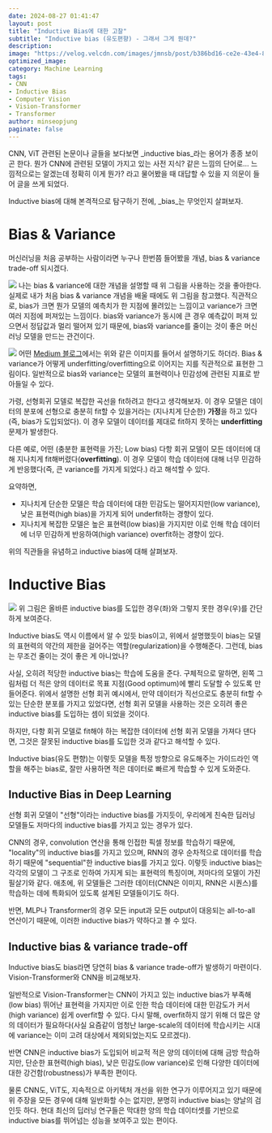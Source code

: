 ```yaml
---
date: 2024-08-27 01:41:47
layout: post
title: "Inductive Bias에 대한 고찰"
subtitle: "Inductive bias (유도편향) - 그래서 그게 뭔데?"
description:
image: "https://velog.velcdn.com/images/jmnsb/post/b386bd16-ce2e-43e4-8d80-dcd0b89d194a/image.png"
optimized_image:
category: Machine Learning
tags: 
- CNN
- Inductive Bias
- Computer Vision
- Vision-Transformer
- Transformer
author: minseopjung
paginate: false
---
```


CNN, ViT 관련된 논문이나 글들을 보다보면 _inductive bias_라는 용어가 종종 보이곤 한다. 뭔가 CNN에 관련된 모델이 가지고 있는 사전 지식? 같은 느낌의 단어로... 느낌적으로는 알겠는데 정확히 이게 뭔가? 라고 물어봤을 때 대답할 수 있을 지 의문이 들어 글을 쓰게 되었다.

Inductive bias에 대해 본격적으로 탐구하기 전에, _bias_는 무엇인지 살펴보자.

# Bias & Variance
머신러닝을 처음 공부하는 사람이라면 누구나 한번쯤 들어봤을 개념, bias & variance trade-off 되시겠다.

![](https://velog.velcdn.com/images/jmnsb/post/b386bd16-ce2e-43e4-8d80-dcd0b89d194a/image.png)
나는 bias & variance에 대한 개념을 설명할 때 위 그림을 사용하는 것을 좋아한다. 실제로 내가 처음 bias & variance 개념을 배울 때에도 위 그림을 참고했다. 직관적으로, bias가 크면 뭔가 모델의 예측치가 한 지점에 몰려있는 느낌이고 variance가 크면 여러 지점에 퍼져있는 느낌이다. bias와 variance가 동시에 큰 경우 예측값이 퍼져 있으면서 정답값과 멀리 떨어져 있기 때문에, bias와 variance를 줄이는 것이 좋은 머신 러닝 모델을 만드는 관건이다. 

![](https://velog.velcdn.com/images/jmnsb/post/dce1f435-c86a-4289-a122-1098c7c4ef8c/image.png)
어떤 [Medium 블로그](https://medium.com/@ivanreznikov/stop-using-the-same-image-in-bias-variance-trade-off-explanation-691997a94a54)에서는 위와 같은 이미지를 들어서 설명하기도 하더라. Bias & variance가 어떻게 underfitting/overfitting으로 이어지는 지를 직관적으로 표현한 그림이다. 일반적으로 bias와 variance는 모델의 표현력이나 민감성에 관련된 지표로 받아들일 수 있다.

가령, 선형회귀 모델로 복잡한 곡선을 fit하려고 한다고 생각해보자. 이 경우 모델은 데이터의 분포에 선형으로 충분히 fit할 수 있을거라는 (지나치게 단순한) **가정**을 하고 있다 (즉, bias가 도입되었다). 이 경우 모델이 데이터를 제대로 fit하지 못하는 **underfitting** 문제가 발생한다.

다른 예로, 어떤 (충분한 표현력을 가진; Low bias) 다항 회귀 모델이 모든 데이터에 대해 지나치게 fit해버렸다(**overfitting**). 이 경우 모델이 학습 데이터에 대해 너무 민감하게 반응했다(즉, 큰 variance를 가지게 되었다.) 라고 해석할 수 있다. 

요약하면,
- 지나치게 단순한 모델은 학습 데이터에 대한 민감도는 떨어지지만(low variance), 낮은 표현력(high bias)을 가지게 되어 underfit하는 경향이 있다.
- 지나치게 복잡한 모델은 높은 표현력(low bias)을 가지지만 이로 인해 학습 데이터에 너무 민감하게 반응하여(high variance) overfit하는 경향이 있다.

위의 직관들을 유념하고 inductive bias에 대해 살펴보자.

# Inductive Bias
![](https://velog.velcdn.com/images/jmnsb/post/fcf7c42f-233b-4b5c-b88d-deb843bb9f13/image.png)
위 그림은 올바른 inductive bias를 도입한 경우(좌)와 그렇지 못한 경우(우)를 간단하게 보여준다.

Inductive bias도 역시 이름에서 알 수 있듯 bias이고, 위에서 설명했듯이 bias는 모델의 표현력의 약간의 제한을 걸어주는 역할(regularization)을 수행해준다. 그런데, bias는 무조건 줄이는 것이 좋은 게 아니었나?

사실, 오히려 적당한 inductive bias는 학습에 도움을 준다. 구체적으로 말하면, 왼쪽 그림처럼 더 적은 양의 데이터로 목표 지점(Good optimum)에 빨리 도달할 수 있도록 만들어준다. 위에서 설명한 선형 회귀 예시에서, 만약 데이터가 직선으로도 충분히 fit할 수 있는 단순한 분포를 가지고 있었다면, 선형 회귀 모델을 사용하는 것은 오히려 좋은 inductive bias를 도입하는 셈이 되었을 것이다.

하지만, 다항 회귀 모델로 fit해야 하는 복잡한 데이터에 선형 회귀 모델을 가져다 댄다면, 그것은 잘못된 inductive bias를 도입한 것과 같다고 해석할 수 있다.

Inductive bias(유도 편향)는 이렇듯 모델을 특정 방향으로 유도해주는 가이드라인 역할을 해주는 bias로, 잘만 사용하면 적은 데이터로 빠르게 학습할 수 있게 도와준다.

## Inductive Bias in Deep Learning
선형 회귀 모델이 "선형"이라는 inductive bias를 가지듯이, 우리에게 친숙한 딥러닝 모델들도 저마다의 inductive bias를 가지고 있는 경우가 있다.

CNN의 경우, convolution 연산을 통해 인접한 픽셀 정보를 학습하기 때문에, "locality"의 inductive bias를 가지고 있으며, RNN의 경우 순차적으로 데이터를 학습하기 때문에 "sequential"한 inductive bias를 가지고 있다. 이렇듯 inductive bias는 각각의 모델이 그 구조로 인하여 가지게 되는 표현력의 특징이며, 저마다의 모델이 가진 필살기와 같다. 애초에, 위 모델들은 그러한 데이터(CNN은 이미지, RNN은 시퀀스)를 학습하는 데에 특화되어 있도록 설계된 모델들이기도 하다.

반면, MLP나 Transformer의 경우 모든 input과 모든 output이 대응되는 all-to-all 연산이기 때문에, 이러한 inductive bias가 약하다고 볼 수 있다.

## Inductive bias & variance trade-off
Inductive bias도 bias라면 당연히 bias & variance trade-off가 발생하기 마련이다. Vision-Transformer와 CNN을 비교해보자.

일반적으로 Vision-Transformer는 CNN이 가지고 있는 inductive bias가 부족해(low bias) 뛰어난 표현력을 가지지만 이로 인한 학습 데이터에 대한 민감도가 커서(high variance) 쉽게 overfit할 수 있다. 다시 말해, overfit하지 않기 위해 더 많은 양의 데이터가 필요하다(사실 요즘같이 엄청난 large-scale의 데이터에 학습시키는 시대에 variance는 이미 고려 대상에서 제외되었는지도 모르겠다).

반면 CNN은 inductive bias가 도입되어 비교적 적은 양의 데이터에 대해 금방 학습하지만, 단순한 표현력(high bias), 낮은 민감도(low variance)로 인해 다양한 데이터에 대한 강건함(robustness)가 부족한 편이다.

물론 CNN도, ViT도, 지속적으로 아키텍처 개선을 위한 연구가 이루어지고 있기 때문에 위 주장을 모든 경우에 대해 일반화할 수는 없지만, 분명히 inductive bias는 양날의 검인듯 하다. 현대 최신의 딥러닝 연구들은 막대한 양의 학습 데이터셋를 기반으로 inductive bias를 뛰어넘는 성능을 보여주고 있는 편이다.

